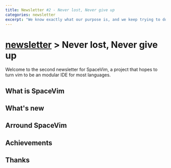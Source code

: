 ```yaml
---
title: Newsletter #2 - Never lost, Never give up
categories: newsletter
excerpt: "We know exactly what our purpose is, and we keep trying to do it, never get lost, never give up..."
---
```


# [newsletter](https://spacevim.org/development#newsletter) > Never lost, Never give up

Welcome to the second newsletter for SpaceVim, a project that hopes to turn vim to be an modular IDE for most languages.

## What is SpaceVim

## What's new

## Arround SpaceVim

## Achievements

## Thanks
